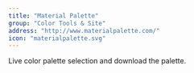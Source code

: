 ```yaml
---
title: "Material Palette"
group: "Color Tools & Site"
address: "http://www.materialpalette.com/"
icon: "materialpalette.svg"
---
```

Live color palette selection and download the palette.
